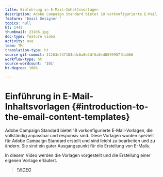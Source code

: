 ```yaml
---
title: Einführung in E-Mail-Inhaltsvorlagen
description: Adobe Campaign Standard bietet 18 vorkonfigurierte E-Mail-Vorlagen, die vollständig anpassbar und responsiv sind.  Diese Vorlagen wurden speziell für Adobe Campaign Standard erstellt und sind leicht zu bearbeiten und zu ändern. Sie sind ein guter Ausgangspunkt für die Erstellung von E-Mails.
feature: 'Email Designer '
topics: null
kt: 1442
thumbnail: 23106.jpg
doc-type: feature video
activity: use
team: TM
translation-type: ht
source-git-commit: 11263e247184ddc6a8e3df6a8ed0899907fbb366
workflow-type: ht
source-wordcount: '101'
ht-degree: 100%

---
```



# Einführung in E-Mail-Inhaltsvorlagen {#introduction-to-the-email-content-templates}

Adobe Campaign Standard bietet 18 vorkonfigurierte E-Mail-Vorlagen, die vollständig anpassbar und responsiv sind. Diese Vorlagen wurden speziell für Adobe Campaign Standard erstellt und sind leicht zu bearbeiten und zu ändern. Sie sind ein guter Ausgangspunkt für die Erstellung von E-Mails.

In diesem Video werden die Vorlagen vorgestellt und die Erstellung einer eigenen Vorlage erläutert.

>[!VIDEO](https://video.tv.adobe.com/v/23106?quality=12)
